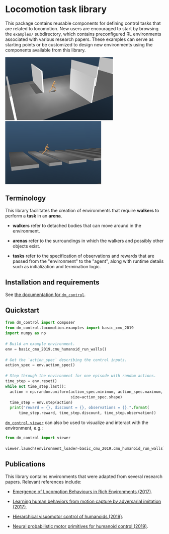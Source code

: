 # Locomotion task library

This package contains reusable components for defining control tasks that are
related to locomotion. New users are encouraged to start by browsing the
`examples/` subdirectory, which contains preconfigured RL environments
associated with various research papers. These examples can serve as starting
points or be customized to design new environments using the components
available from this library.

<p float="left">
  <img src="walls.png" height="200">
  <img src="gaps.png" height="200">
</p>

## Terminology

This library facilitates the creation of environments that require **walkers**
to perform a **task** in an **arena**.

-   **walkers** refer to detached bodies that can move around in the
    environment.

-   **arenas** refer to the surroundings in which the walkers and possibly other
    objects exist.

-   **tasks** refer to the specification of observations and rewards that are
    passed from the "environment" to the "agent", along with runtime details
    such as initialization and termination logic.

## Installation and requirements

See [the documentation for `dm_control`][installation-and-requirements].

## Quickstart

```python
from dm_control import composer
from dm_control.locomotion.examples import basic_cmu_2019
import numpy as np

# Build an example environment.
env = basic_cmu_2019.cmu_humanoid_run_walls()

# Get the `action_spec` describing the control inputs.
action_spec = env.action_spec()

# Step through the environment for one episode with random actions.
time_step = env.reset()
while not time_step.last():
  action = np.random.uniform(action_spec.minimum, action_spec.maximum,
                             size=action_spec.shape)
  time_step = env.step(action)
  print("reward = {}, discount = {}, observations = {}.".format(
      time_step.reward, time_step.discount, time_step.observation))
```

[`dm_control.viewer`] can also be used to visualize and interact with the
environment, e.g.:

```python
from dm_control import viewer

viewer.launch(environment_loader=basic_cmu_2019.cmu_humanoid_run_walls)
```

## Publications

This library contains environments that were adapted from several research
papers. Relevant references include:

-   [Emergence of Locomotion Behaviours in Rich Environments (2017)][heess2017].

-   [Learning human behaviors from motion capture by adversarial imitation
    (2017)][merel2017].

-   [Hierarchical visuomotor control of humanoids (2019)][merel2019a].

-   [Neural probabilistic motor primitives for humanoid control (2019)][merel2019b].

[installation-and-requirements]: ../../README.md#installation-and-requirements
[`dm_control.viewer`]: ../viewer/README.md
[heess2017]: https://arxiv.org/abs/1707.02286
[merel2017]: https://arxiv.org/abs/1707.02201
[merel2019a]: https://arxiv.org/abs/1811.09656
[merel2019b]: https://arxiv.org/abs/1811.11711
